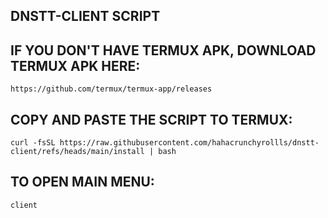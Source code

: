 ## DNSTT-CLIENT SCRIPT

## IF YOU DON'T HAVE TERMUX APK, DOWNLOAD TERMUX APK HERE:
```
https://github.com/termux/termux-app/releases
```

## COPY AND PASTE THE SCRIPT TO TERMUX:

```
curl -fsSL https://raw.githubusercontent.com/hahacrunchyrollls/dnstt-client/refs/heads/main/install | bash
```

## TO OPEN MAIN MENU:

```
client
```



